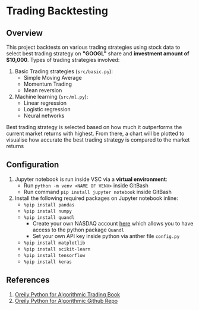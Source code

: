 # Trading Backtesting

## Overview
This project backtests on various trading strategies using stock data to select best trading strategy on **"GOOGL"** share and **investment amount of $10,000**. Types of trading strategies involved:
1. Basic Trading strategies (```src/basic.py```):
    - Simple Moving Average
    - Momentum Trading
    - Mean reversion
2. Machine learning  (```src/ml.py```):
    - Linear regression
    - Logistic regression
    - Neural networks

Best trading strategy is selected based on how much it outperforms the current market returns with highest. From there, a chart will be plotted to visualise how accurate the best trading strategy is compared to the market returns


## Configuration
1. Jupyter notebook is run inside VSC via a **virtual environment**:
    - Run ```python -m venv <NAME OF VENV>``` inside GitBash
    - Run command ```pip install jupyter notebook``` inside GitBash
2. Install the following required packages on Jupyter notebook inline:
    - ```%pip install pandas```
    - ```%pip install numpy```
    - ```%pip install quandl```
        - Create your own NASDAQ account [here](https://docs.data.nasdaq.com/v1.0/docs/python-installation) which allows you to have access to the python package ```Quandl``` 
        - Set your own API key inside python via anther file ```config.py```
    - ```%pip install matplotlib```
    - ```%pip install scikit-learn```
    - ```%pip install tensorflow```
    - ```%pip install keras```

## References
1. [Oreily Python for Algorithmic Trading Book](https://learning.oreilly.com/library/view/python-for-algorithmic/9781492053347/)
2. [Oreily Python for Algorithmic Github Repo](https://github.com/yhilpisch/py4at)
